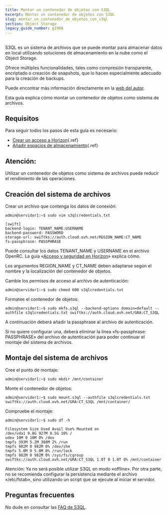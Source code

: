 ```yaml
---
title: Montar un contenedor de objetos con S3QL
excerpt: Montar un contenedor de objetos con S3QL
slug: montar_un_contenedor_de_objetos_con_s3ql
section: Object Storage
legacy_guide_number: g1908
---
```



## 
S3QL es un sistema de archivos que se puede montar para almacenar datos en local utilizando soluciones de almacenamiento en la nube como el Object Storage.

Ofrece múltiples funcionalidades, tales como compresión transparente, encriptado o creación de snapshots, que lo hacen especialmente adecuado para la creación de backups.

Puede encontrar más información directamente en la [web del autor](http://www.rath.org/s3ql-docs/).

Esta guía explica cómo montar un contenedor de objetos como sistema de archivos.


## Requisitos
Para seguir todos los pasos de esta guía es necesario:


- [Crear un acceso a Horizon](../platform/public-cloud/create_and_delete_a_user/guide.es-us.md){.ref}
- [Añadir espacios de almacenamiento](../platform/public-cloud/add_storage_space/guide.es-us.md){.ref}



## Atención:
Utilizar un contenedor de objetos como sistema de archivos puede reducir el rendimiento de las operaciones.


## Creación del sistema de archivos

Crear un archivo que contenga los datos de conexión:


```
admin@servidor1:~$ sudo vim s3qlcredentials.txt

[swift]
backend-login: TENANT_NAME:USERNAME
backend-password: PASSWORD
storage-url: swiftks://auth.cloud.ovh.net/REGION_NAME:CT_NAME
fs-passphrase: PASSPHRASE
```


Puede consultar los datos TENANT_NAME y USERNAME en el archivo OpenRC. La guía «[Acceso y seguridad en Horizon](https://docs.ovh.com/es/public-cloud/acceso_y_seguridad_en_horizon/)» explica cómo.

Los argumentos REGION_NAME y CT_NAME deben adaptarse según el nombre y la localización del contenedor de objetos.

Cambie los permisos de acceso al archivo de autenticación:


```
admin@servidor1:~$ sudo chmod 600 s3qlcredentials.txt
```


Formatee el contenedor de objetos:


```
admin@servidor1:~$ sudo mkfs.s3ql --backend-options domain=default --authfile s3qlcredentials.txt swiftks://auth.cloud.ovh.net/GRA:CT_S3QL
```


A continuación deberá añadir la passphrase al archivo de autenticación.

Si no quiere configurar una, deberá eliminar la línea «fs-passphrase: PASSPHRASE» del archivo de autenticación para poder continuar el montaje del sistema de archivos.


## Montaje del sistema de archivos
Cree el punto de montaje:


```
admin@servidor1:~$ sudo mkdir /mnt/container
```


Monte el contenedor de objetos:


```
admin@servidor1:~$ sudo mount.s3ql --authfile s3qlcredentials.txt swiftks://auth.cloud.ovh.net/GRA:CT_S3QL /mnt/container/
```


Compruebe el montaje:


```
admin@servidor1:~$ sudo df -h

Filesystem Size Used Avail Use% Mounted on
/dev/vda1 9.8G 927M 8.5G 10% /
udev 10M 0 10M 0% /dev
tmpfs 393M 5.2M 388M 2% /run
tmpfs 982M 0 982M 0% /dev/shm
tmpfs 5.0M 0 5.0M 0% /run/lock
tmpfs 982M 0 982M 0% /sys/fs/cgroup
swiftks://auth.cloud.ovh.net/GRA:CT_S3QL 1.0T 0 1.0T 0% /mnt/container
```


Atención: Ya no será posible utilizar S3QL en modo «offline». Por otra parte, no se recomienda configurar la persistencia mediante el archivo «/etc/fstab», sino utilizando un script que se ejecute al iniciar el servidor.


## Preguntas frecuentes
No dude en consultar las [FAQ de S3QL](https://bitbucket.org/nikratio/s3ql/wiki/FAQ).

